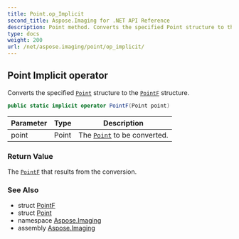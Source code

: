 ```yaml
---
title: Point.op_Implicit
second_title: Aspose.Imaging for .NET API Reference
description: Point method. Converts the specified Point structure to the PointF structure
type: docs
weight: 200
url: /net/aspose.imaging/point/op_implicit/
---
```

## Point Implicit operator

Converts the specified [`Point`](../) structure to the [`PointF`](../../pointf/) structure.

```csharp
public static implicit operator PointF(Point point)
```

| Parameter | Type | Description |
| --- | --- | --- |
| point | Point | The [`Point`](../) to be converted. |

### Return Value

The [`PointF`](../../pointf/) that results from the conversion.

### See Also

* struct [PointF](../../pointf/)
* struct [Point](../)
* namespace [Aspose.Imaging](../../point/)
* assembly [Aspose.Imaging](../../../)



